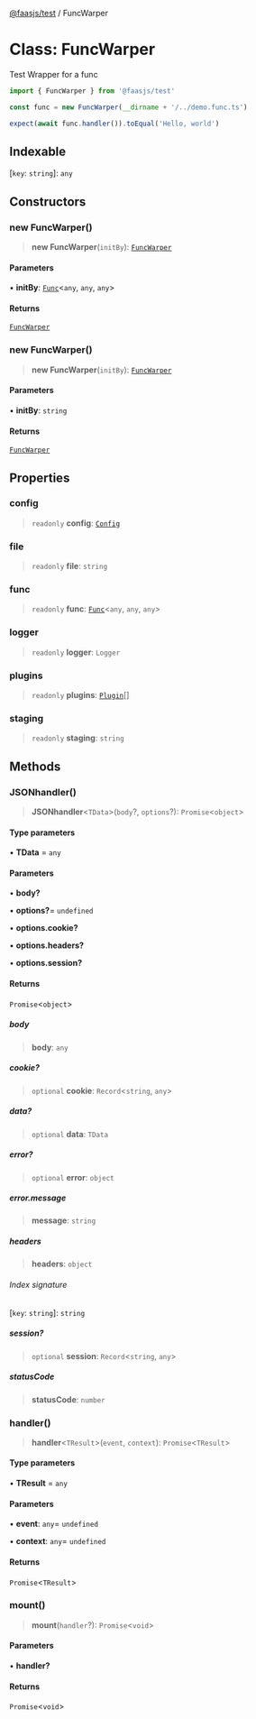 [@faasjs/test](../README.md) / FuncWarper

# Class: FuncWarper

Test Wrapper for a func

```ts
import { FuncWarper } from '@faasjs/test'

const func = new FuncWarper(__dirname + '/../demo.func.ts')

expect(await func.handler()).toEqual('Hello, world')
```

## Indexable

 \[`key`: `string`\]: `any`

## Constructors

### new FuncWarper()

> **new FuncWarper**(`initBy`): [`FuncWarper`](FuncWarper.md)

#### Parameters

• **initBy**: [`Func`](Func.md)\<`any`, `any`, `any`\>

#### Returns

[`FuncWarper`](FuncWarper.md)

### new FuncWarper()

> **new FuncWarper**(`initBy`): [`FuncWarper`](FuncWarper.md)

#### Parameters

• **initBy**: `string`

#### Returns

[`FuncWarper`](FuncWarper.md)

## Properties

### config

> `readonly` **config**: [`Config`](../type-aliases/Config.md)

### file

> `readonly` **file**: `string`

### func

> `readonly` **func**: [`Func`](Func.md)\<`any`, `any`, `any`\>

### logger

> `readonly` **logger**: `Logger`

### plugins

> `readonly` **plugins**: [`Plugin`](../type-aliases/Plugin.md)[]

### staging

> `readonly` **staging**: `string`

## Methods

### JSONhandler()

> **JSONhandler**\<`TData`\>(`body`?, `options`?): `Promise`\<`object`\>

#### Type parameters

• **TData** = `any`

#### Parameters

• **body?**

• **options?**= `undefined`

• **options.cookie?**

• **options.headers?**

• **options.session?**

#### Returns

`Promise`\<`object`\>

##### body

> **body**: `any`

##### cookie?

> `optional` **cookie**: `Record`\<`string`, `any`\>

##### data?

> `optional` **data**: `TData`

##### error?

> `optional` **error**: `object`

##### error.message

> **message**: `string`

##### headers

> **headers**: `object`

###### Index signature

 \[`key`: `string`\]: `string`

##### session?

> `optional` **session**: `Record`\<`string`, `any`\>

##### statusCode

> **statusCode**: `number`

### handler()

> **handler**\<`TResult`\>(`event`, `context`): `Promise`\<`TResult`\>

#### Type parameters

• **TResult** = `any`

#### Parameters

• **event**: `any`= `undefined`

• **context**: `any`= `undefined`

#### Returns

`Promise`\<`TResult`\>

### mount()

> **mount**(`handler`?): `Promise`\<`void`\>

#### Parameters

• **handler?**

#### Returns

`Promise`\<`void`\>
